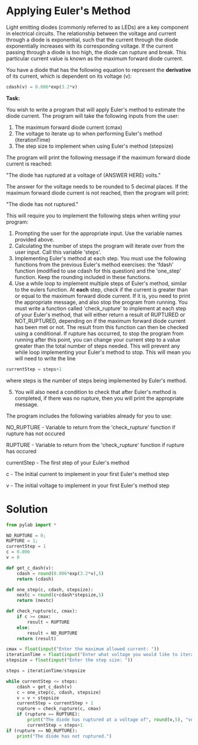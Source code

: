 # Applying Euler's Method

Light emitting diodes (commonly referred to as LEDs) are a key component in electrical circuits. The relationship between the voltage and current through a diode is exponential, such that the current through the diode exponentially increases with its corresponding voltage. If the current passing through a diode is too high, the diode can rupture and break. This particular current value is known as the maximum forward diode current.

You have a diode that has the following equation to represent the **derivative** of its current, which is dependent on its voltage (v):
```python
cdash(v) = 0.006*exp(3.2*v)
```

**Task:**

You wish to write a program that will apply Euler's method to estimate the diode current. The program will take the following inputs from the user:
1. The maximum forward diode current (cmax)
2. The voltage to iterate up to when performing Euler's method (iterationTime)
3. The step size to implement when using Euler's method (stepsize)

The program will print the following message if the maximum forward diode current is reached:

"The diode has ruptured at a voltage of (ANSWER HERE) volts."

The answer for the voltage needs to be rounded to 5 decimal places. If the maximum forward diode current is not reached, then the program will print:

"The diode has not ruptured."

This will require you to implement the following steps when writing your program:
1. Prompting the user for the appropriate input. Use the variable names provided above.
2. Calculating the number of steps the program will iterate over from the user input. Call this variable 'steps'.
3. Implementing Euler's method at each step. You must use the following functions from the previous Euler's method exercises: the 'fdash' function (modified to use cdash for this question) and the 'one_step' function. Keep the rounding included in these functions.
4. Use a while loop to implement multiple steps of Euler's method, similar to the eulers function. At **each** step, check if the current is greater than or equal to the maximum forward diode current. If it is, you need to print the appropriate message, and also stop the program from running. You must write a function called 'check_rupture' 
to implement at each step of your Euler's method, that will either return a result of RUPTURED or NOT_RUPTURED, depending on if the maximum forward diode current has been met or not. The result from this function 
can then be checked using a conditional. If rupture has occurred, to stop the program from running after this point, 
you can change your current step to a value greater than the total number of steps needed. This will prevent any while loop implementing your Euler's method to stop. This will mean you will need to write the line
```python
currentStep = steps+1
```
where steps is the number of steps being implemented by Euler's method. 

5. You will also need a condition to check that after Euler's method is completed, if there was no rupture, then you will print the appropriate message.

The program includes the following variables already for you to use:

NO_RUPTURE - Variable to return from the 'check_rupture' function if rupture has not occured

RUPTURE - Variable to return from the 'check_rupture' function if rupture has occured

currentStep - The first step of your Euler's method

c - The initial current to implement in your first Euler's method step

v - The initial voltage to implement in your first Euler's method step

# Solution
```python
from pylab import *

NO_RUPTURE = 0;
RUPTURE = 1;
currentStep = 1
c = 0.006
v = 0

def get_c_dash(v):
    cdash = round(0.006*exp(3.2*v),5)
    return (cdash)

def one_step(c, cdash, stepsize):
    nextc = round(c+cdash*stepsize,5)
    return (nextc)

def check_rupture(c, cmax):
    if c >= cmax:
        result = RUPTURE
    else:
        result = NO_RUPTURE
    return (result)

cmax = float(input("Enter the maximum allowed current: "))
iterationTime = float(input("Enter what voltage you would like to iterate up to: "))
stepsize = float(input("Enter the step size: "))

steps = iterationTime/stepsize

while currentStep <= steps:
    cdash = get_c_dash(v)
    c = one_step(c, cdash, stepsize)
    v = v + stepsize
    currentStep = currentStep + 1
    rupture = check_rupture(c, cmax)
    if (rupture == RUPTURE):
        print("The diode has ruptured at a voltage of", round(v,5), "volts.")
        currentStep = steps+1
if (rupture == NO_RUPTURE):
    print("The diode has not ruptured.")
